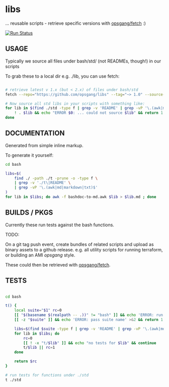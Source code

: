 [1]: https://github.com/opsgang/fetch
# libs

... reusable scripts - retrieve specific versions with [opsgang/fetch][1] :)

[![Run Status](https://api.shippable.com/projects/5a588d01e0a7bb07007efbd7/badge?branch=master)](https://app.shippable.com/github/opsgang/libs)

## USAGE

Typically we source all files under bash/std/ (not READMEs, though!) in our scripts

To grab these to a local dir e.g. ./lib, you can use fetch:

```bash

# retrieve latest v 1.x (but < 2.x) of files under bash/std
fetch --repo="https://github.com/opsgang/libs" --tag="~> 1.0" --source-path=/bash/std ./lib/std

# Now source all std libs in your scripts with something like:
for lib in $(find ./std -type f | grep -v 'README' | grep -vP '\.(awk|md|markdown|txt)$'); do
    ! . $lib && echo "ERROR $0: ... could not source $lib" && return 1
done

```

## DOCUMENTATION

Generated from simple inline markup.

To generate it yourself:

```bash
cd bash

libs=$(
    find ./ -path ./t -prune -o -type f \
    | grep -v './t\|README' \
    | grep -vP '\.(awk|md|markdown|txt)$'
)
for lib in $libs; do awk -f bashdoc-to-md.awk $lib > $lib.md ; done
```

## BUILDS / PKGS

Currently these run tests against the bash functions.

TODO:

On a git tag push event, create bundles of related scripts and upload
as binary assets to a github release. e.g. all utility scripts for running terraform,
or building an AMI _opsgang_ style.

These could then be retrieved with [opsgang/fetch][1].

## TESTS

```bash

cd bash

t() {
    local suite="$1" rc=0
    [[ "$(basename $(realpath -- .))" != "bash" ]] && echo 'ERROR: run from ./bash dir' && return 1
    [[ -z "$suite" ]] && echo 'ERROR: pass suite name' >&2 && return 1

    libs=$(find $suite -type f | grep -v 'README' | grep -vP '\.(awk|md|markdown|txt)$')
    for lib in $libs; do
        rc=0
        [[ ! -x "t/$lib" ]] && echo "no tests for $lib" && continue
        t/$lib || rc=1
    done

    return $rc
}

# run tests for functions under ./std
t ./std

```

